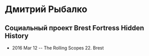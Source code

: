# Дмитрий Рыбалко

## Социальный проект Brest Fortress Hidden History
- 2016 Mar 12 -- The Rolling Scopes 22. Brest    
